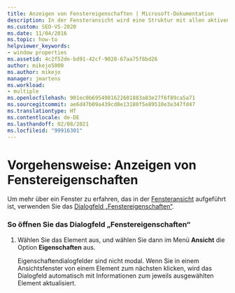 ```yaml
---
title: Anzeigen von Fenstereigenschaften | Microsoft-Dokumentation
description: In der Fensteransicht wird eine Struktur mit allen aktiven Fenstern Ihres Systems angezeigt. Es wird beschrieben, wie Sie die Eigenschaften eines Fensters anzeigen, das in der Fensteransicht dargestellt ist.
ms.custom: SEO-VS-2020
ms.date: 11/04/2016
ms.topic: how-to
helpviewer_keywords:
- window properties
ms.assetid: 4c2f52de-bd91-42cf-9028-67aa75f8bd26
author: mikejo5000
ms.author: mikejo
manager: jmartens
ms.workload:
- multiple
ms.openlocfilehash: 901ec0b6954981622601883a83e27f6f89ca5a71
ms.sourcegitcommit: ae6d47b09a439cd0e13180f5e89510e3e347fd47
ms.translationtype: HT
ms.contentlocale: de-DE
ms.lasthandoff: 02/08/2021
ms.locfileid: "99916301"
---
```

# <a name="how-to-display-window-properties"></a>Vorgehensweise: Anzeigen von Fenstereigenschaften
Um mehr über ein Fenster zu erfahren, das in der [Fensteransicht](../debugger/windows-view.md) aufgeführt ist, verwenden Sie das [Dialogfeld „Fenstereigenschaften“](../debugger/window-properties-dialog-box.md).

### <a name="to-open-the-window-properties-dialog-box"></a>So öffnen Sie das Dialogfeld „Fenstereigenschaften“

1. Wählen Sie das Element aus, und wählen Sie dann im Menü **Ansicht** die Option **Eigenschaften** aus.

   Eigenschaftendialogfelder sind nicht modal. Wenn Sie in einem Ansichtsfenster von einem Element zum nächsten klicken, wird das Dialogfeld automatisch mit Informationen zum jeweils ausgewählten Element aktualisiert.
